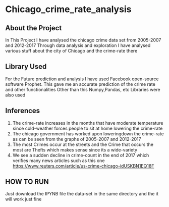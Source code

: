 # Chicago_crime_rate_analysis

## About the Project
In This Project I have analysed the chicago crime data set from 2005-2007 and 2012-2017 
Through data analysis and exploration I have analysed various stuff about the city of Chicago and the crime-rate there

## Library Used
For the Future prediction and analysis I have used Facebook open-source software Prophet. This gave me an accurate prediction of the crime rate and other functionalities
Other than this Numpy,Pandas, etc Libraries were also used

## Inferences
1) The crime-rate increases in the months that have moderate temperature since cold-weather forces people to sit at home lowering the crime-rate
2) The chicago government has worked upon loweringdown the crime-rate as can be seen from the graphs of 2005-2007 and 2012-2017
3) The most Crimes occur at the streets and the Crime that occurs the most are Thefts which makes sense since its a wide-variety
4) We see a sudden decline in crime-count in the end of 2017 which verifies many news articles such as this one https://www.reuters.com/article/us-crime-chicago-idUSKBN1EQ18F

## HOW TO RUN
Just download the IPYNB file the data-set in the same directory and the it will work just fine

